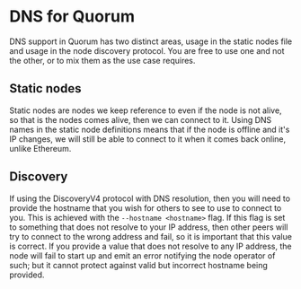 # DNS for Quorum

DNS support in Quorum has two distinct areas, usage in the static nodes file and usage in the 
node discovery protocol. You are free to use one and not the other, or to mix them as the use case
requires.

## Static nodes

Static nodes are nodes we keep reference to even if the node is not alive, so that is the nodes comes alive, 
then we can connect to it. Using DNS names in the static node definitions means that if the node is offline and
it's IP changes, we will still be able to connect to it when it comes back online, unlike Ethereum. 

## Discovery

If using the DiscoveryV4 protocol with DNS resolution, then you will need to provide the hostname that you wish
for others to see to use to connect to you. This is achieved with the `--hostname <hostname>` flag. If this 
flag is set to something that does not resolve to your IP address, then other peers will try to connect to
the wrong address and fail, so it is important that this value is correct.
If you provide a value that does not resolve to any IP address, the node will fail to start up and emit an error
notifying the node operator of such; but it cannot protect against valid but incorrect hostname being provided.
